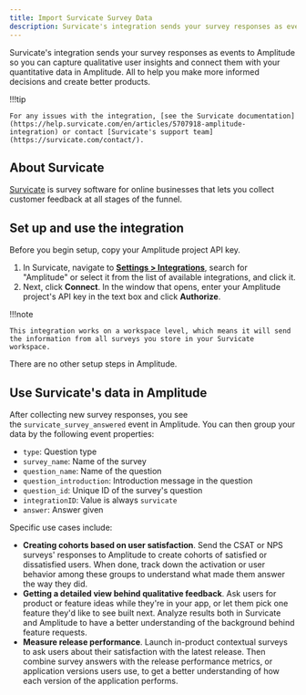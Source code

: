```yaml
---
title: Import Survicate Survey Data
description: Survicate's integration sends your survey responses as events to Amplitude so you can capture qualitative user insights and connect them with your quantitative data in Amplitude.
---
```


Survicate's integration sends your survey responses as events to Amplitude so you can capture qualitative user insights and connect them with your quantitative data in Amplitude. All to help you make more informed decisions and create better products.

!!!tip

    For any issues with the integration, [see the Survicate documentation](https://help.survicate.com/en/articles/5707918-amplitude-integration) or contact [Survicate's support team](https://survicate.com/contact/).

## About Survicate

[Survicate](https://survicate.com/) is survey software for online businesses that lets you collect customer feedback at all stages of the funnel. 

## Set up and use the integration

Before you begin setup, copy your Amplitude project API key.

1. In Survicate, navigate to [**Settings > Integrations**](https://panel.survicate.com/#/o/0/w/0/settings/integrations/), search for "Amplitude" or select it from the list of available integrations, and click it.
2. Next, click **Connect**. In the window that opens, enter your Amplitude project's API key in the text box and click **Authorize**.

!!!note 

    This integration works on a workspace level, which means it will send the information from all surveys you store in your Survicate workspace.

There are no other setup steps in Amplitude.

## Use Survicate's data in Amplitude

After collecting new survey responses, you see the `survicate_survey_answered` event in Amplitude. You can then group your data by the following event properties:

- `type`: Question type
- `survey_name`: Name of the survey
- `question_name`: Name of the question
- `question_introduction`: Introduction message in the question
- `question_id`: Unique ID of the survey's question
- `integrationID`: Value is always `survicate`
- `answer`: Answer given

Specific use cases include:

- **Creating cohorts based on user satisfaction**. Send the CSAT or NPS surveys' responses to Amplitude to create cohorts of satisfied or dissatisfied users. When done, track down the activation or user behavior among these groups to understand what made them answer the way they did.
- **Getting a detailed view behind qualitative feedback**. Ask users for product or feature ideas while they're in your app, or let them pick one feature they'd like to see built next. Analyze results both in Survicate and Amplitude to have a better understanding of the background behind feature requests.
- **Measure release performance**. Launch in-product contextual surveys to ask users about their satisfaction with the latest release. Then combine survey answers with the release performance metrics, or application versions users use, to get a better understanding of how each version of the application performs.
